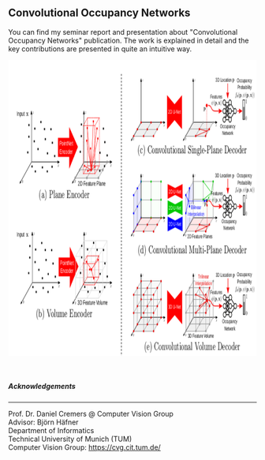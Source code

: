 ## Convolutional Occupancy Networks
You can find my seminar report and presentation about "Convolutional Occupancy Networks" publication. The work is explained in detail and the key contributions are presented in quite an intuitive way. 

<p align="center">
<img src="image.png" width="4500px" height="600px"> 
</p>
<br /> 

##### Αcknowledgements
---
Prof. Dr. Daniel Cremers @ Computer Vision Group <br />
Advisor: Björn Häfner <br /> 
Department of Informatics <br />
Technical University of Munich (TUM) <br />
Computer Vision Group: https://cvg.cit.tum.de/ <br />
